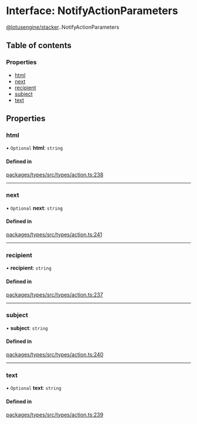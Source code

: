 # Interface: NotifyActionParameters

[@lotusengine/stacker](../wiki/@lotusengine.stacker).[<internal>](../wiki/@lotusengine.stacker.%3Cinternal%3E).NotifyActionParameters

## Table of contents

### Properties

- [html](../wiki/@lotusengine.stacker.%3Cinternal%3E.NotifyActionParameters#html)
- [next](../wiki/@lotusengine.stacker.%3Cinternal%3E.NotifyActionParameters#next)
- [recipient](../wiki/@lotusengine.stacker.%3Cinternal%3E.NotifyActionParameters#recipient)
- [subject](../wiki/@lotusengine.stacker.%3Cinternal%3E.NotifyActionParameters#subject)
- [text](../wiki/@lotusengine.stacker.%3Cinternal%3E.NotifyActionParameters#text)

## Properties

### html

• `Optional` **html**: `string`

#### Defined in

[packages/types/src/types/action.ts:238](https://github.com/lotusengine/sdk/blob/f1f5297/packages/types/src/types/action.ts#L238)

___

### next

• `Optional` **next**: `string`

#### Defined in

[packages/types/src/types/action.ts:241](https://github.com/lotusengine/sdk/blob/f1f5297/packages/types/src/types/action.ts#L241)

___

### recipient

• **recipient**: `string`

#### Defined in

[packages/types/src/types/action.ts:237](https://github.com/lotusengine/sdk/blob/f1f5297/packages/types/src/types/action.ts#L237)

___

### subject

• **subject**: `string`

#### Defined in

[packages/types/src/types/action.ts:240](https://github.com/lotusengine/sdk/blob/f1f5297/packages/types/src/types/action.ts#L240)

___

### text

• `Optional` **text**: `string`

#### Defined in

[packages/types/src/types/action.ts:239](https://github.com/lotusengine/sdk/blob/f1f5297/packages/types/src/types/action.ts#L239)
